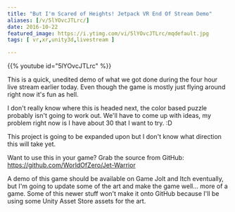 ```yaml
---
title: "But I'm Scared of Heights! Jetpack VR End Of Stream Demo"
aliases: [/v/5lYOvcJTLrc/]
date: 2016-10-22
featured_image: https://i.ytimg.com/vi/5lYOvcJTLrc/mqdefault.jpg
tags: [ vr,xr,unity3d,livestream ]

---
```


{{% youtube id="5lYOvcJTLrc" %}}

This is a quick, unedited demo of what we got done during the four hour live stream earlier today. Even though the game is mostly just flying around right now it's fun as hell.

I don't really know where this is headed next, the color based puzzle probably isn't going to work out. We'll have to come up with ideas, my problem right now is I have about 30 that I want to try. :D

This project is going to be expanded upon but I don't know what direction this will take yet.

Want to use this in your game? Grab the source from GitHub: https://github.com/WorldOfZero/Jet-Warrior

A demo of this game should be available on Game Jolt and Itch eventually, but I'm going to update some of the art and make the game well... more of a game. Some of this newer stuff won't make it onto GitHub because I'll be using some Unity Asset Store assets for the art.